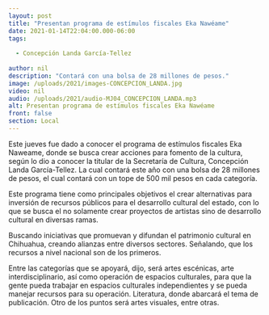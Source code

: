 ```yaml
---
layout: post
title: "Presentan programa de estímulos fiscales Eka Nawéame"
date: 2021-01-14T22:04:00.000-06:00
tags:
  
  - Concepción Landa García-Tellez
  
author: nil
description: "Contará con una bolsa de 28 millones de pesos."
image: /uploads/2021/images-CONCEPCION_LANDA.jpg
video: nil
audio: /uploads/2021/audio-MJ04_CONCEPCION_LANDA.mp3
alt: Presentan programa de estímulos fiscales Eka Nawéame
front: false
section: Local
---
```


Este jueves fue dado a conocer el programa de estímulos fiscales Eka Naweame, donde se busca crear acciones para fomento de la cultura, según lo dio a conocer la titular de la Secretaría de Cultura, Concepción Landa García-Tellez. La cual contará este año con una bolsa de 28 millones de pesos, el cual contará con un tope de 500 mil pesos en cada categoría.

Este programa tiene como principales objetivos el crear alternativas para inversión de recursos públicos para el desarrollo cultural del estado, con lo que se busca el no solamente crear proyectos de artistas sino de desarrollo cultural en diversas ramas.

Buscando iniciativas que promuevan y difundan el patrimonio cultural en Chihuahua, creando alianzas entre diversos sectores. Señalando, que los recursos a nivel nacional son de los primeros.

Entre las categorías que se apoyará, dijo, será artes escénicas, arte interdisciplinario, así como operación de espacios culturales, para que la gente pueda trabajar en espacios culturales independientes y se pueda manejar recursos para su operación.
Literatura, donde abarcará el tema de publicación. Otro de los puntos será artes visuales, entre otras.